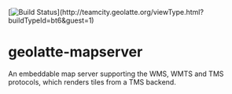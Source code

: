 [![Build Status](http://teamcity.geolatte.org/app/rest/builds/buildType:\(id:bt6\)/statusIcon)](http://teamcity.geolatte.org/viewType.html?buildTypeId=bt6&guest=1)

geolatte-mapserver
==================

An embeddable map server supporting the WMS, WMTS and TMS protocols, which renders tiles from a TMS backend.
